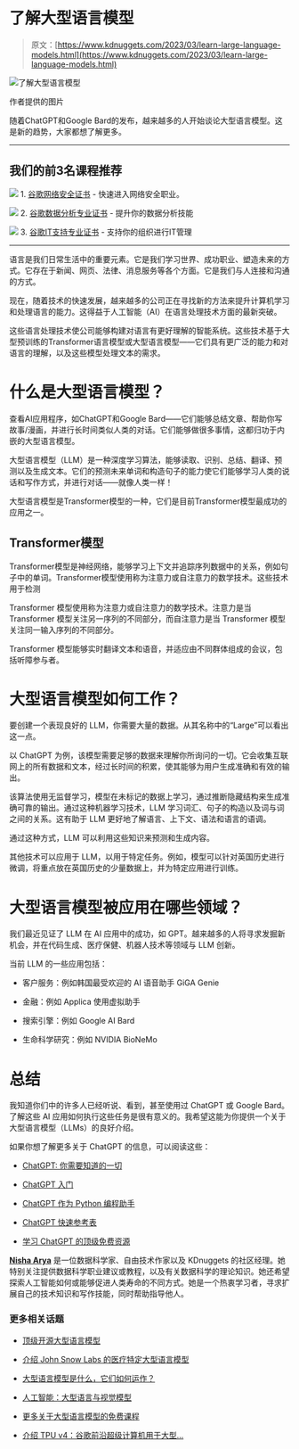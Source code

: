 # 了解大型语言模型

> 原文：[https://www.kdnuggets.com/2023/03/learn-large-language-models.html](https://www.kdnuggets.com/2023/03/learn-large-language-models.html)

![了解大型语言模型](../Images/bcd10bd6f242e6c5109e5adab22340d1.png)

作者提供的图片

随着ChatGPT和Google Bard的发布，越来越多的人开始谈论大型语言模型。这是新的趋势，大家都想了解更多。

* * *

## 我们的前3名课程推荐

![](../Images/0244c01ba9267c002ef39d4907e0b8fb.png) 1\. [谷歌网络安全证书](https://www.kdnuggets.com/google-cybersecurity) - 快速进入网络安全职业。

![](../Images/e225c49c3c91745821c8c0368bf04711.png) 2\. [谷歌数据分析专业证书](https://www.kdnuggets.com/google-data-analytics) - 提升你的数据分析技能

![](../Images/0244c01ba9267c002ef39d4907e0b8fb.png) 3\. [谷歌IT支持专业证书](https://www.kdnuggets.com/google-itsupport) - 支持你的组织进行IT管理

* * *

语言是我们日常生活中的重要元素。它是我们学习世界、成功职业、塑造未来的方式。它存在于新闻、网页、法律、消息服务等各个方面。它是我们与人连接和沟通的方式。

现在，随着技术的快速发展，越来越多的公司正在寻找新的方法来提升计算机学习和处理语言的能力。这得益于人工智能（AI）在语言处理技术方面的最新突破。

这些语言处理技术使公司能够构建对语言有更好理解的智能系统。这些技术基于大型预训练的Transformer语言模型或大型语言模型——它们具有更广泛的能力和对语言的理解，以及这些模型处理文本的需求。

# 什么是大型语言模型？

查看AI应用程序，如ChatGPT和Google Bard——它们能够总结文章、帮助你写故事/漫画，并进行长时间类似人类的对话。它们能够做很多事情，这都归功于内嵌的大型语言模型。

大型语言模型（LLM）是一种深度学习算法，能够读取、识别、总结、翻译、预测以及生成文本。它们的预测未来单词和构造句子的能力使它们能够学习人类的说话和写作方式，并进行对话——就像人类一样！

大型语言模型是Transformer模型的一种，它们是目前Transformer模型最成功的应用之一。

## **Transformer模型**

Transformer模型是神经网络，能够学习上下文并追踪序列数据中的关系，例如句子中的单词。Transformer模型使用称为注意力或自注意力的数学技术。这些技术用于检测

Transformer 模型使用称为注意力或自注意力的数学技术。注意力是当 Transformer 模型关注另一序列的不同部分，而自注意力是当 Transformer 模型关注同一输入序列的不同部分。

Transformer 模型能够实时翻译文本和语音，并适应由不同群体组成的会议，包括听障参与者。

# 大型语言模型如何工作？

要创建一个表现良好的 LLM，你需要大量的数据。从其名称中的“Large”可以看出这一点。

以 ChatGPT 为例，该模型需要足够的数据来理解你所询问的一切。它会收集互联网上的所有数据和文本，经过长时间的积累，使其能够为用户生成准确和有效的输出。

该算法使用无监督学习，模型在未标记的数据上学习，通过推断隐藏结构来生成准确可靠的输出。通过这种机器学习技术，LLM 学习词汇、句子的构造以及词与词之间的关系。这有助于 LLM 更好地了解语言、上下文、语法和语言的语调。

通过这种方式，LLM 可以利用这些知识来预测和生成内容。

其他技术可以应用于 LLM，以用于特定任务。例如，模型可以针对英国历史进行微调，将重点放在英国历史的少量数据上，并为特定应用进行训练。

# 大型语言模型被应用在哪些领域？

我们最近见证了 LLM 在 AI 应用中的成功，如 GPT。越来越多的人将寻求发掘新机会，并在代码生成、医疗保健、机器人技术等领域与 LLM 创新。

当前 LLM 的一些应用包括：

+   客户服务：例如韩国最受欢迎的 AI 语音助手 GiGA Genie

+   金融：例如 Applica 使用虚拟助手

+   搜索引擎：例如 Google AI Bard

+   生命科学研究：例如 NVIDIA BioNeMo

# 总结

我知道你们中的许多人已经听说、看到，甚至使用过 ChatGPT 或 Google Bard。了解这些 AI 应用如何执行这些任务是很有意义的。我希望这能为你提供一个关于大型语言模型（LLMs）的良好介绍。

如果你想了解更多关于 ChatGPT 的信息，可以阅读这些：

+   [ChatGPT: 你需要知道的一切](/2023/01/chatgpt-everything-need-know.html)

+   [ChatGPT 入门](/2023/02/chatgpt-beginners.html)

+   [ChatGPT 作为 Python 编程助手](/2023/01/chatgpt-python-programming-assistant.html)

+   [ChatGPT 快速参考表](/2023/01/chatgpt-cheat-sheet.html)

+   [学习 ChatGPT 的顶级免费资源](/2023/02/top-free-resources-learn-chatgpt.html)

**[Nisha Arya](https://www.linkedin.com/in/nisha-arya-ahmed/)** 是一位数据科学家、自由技术作家以及 KDnuggets 的社区经理。她特别关注提供数据科学职业建议或教程，以及有关数据科学的理论知识。她还希望探索人工智能如何或能够促进人类寿命的不同方式。她是一个热衷学习者，寻求扩展自己的技术知识和写作技能，同时帮助指导他人。

### 更多相关话题

+   [顶级开源大型语言模型](https://www.kdnuggets.com/2022/09/john-snow-top-open-source-large-language-models.html)

+   [介绍 John Snow Labs 的医疗特定大型语言模型](https://www.kdnuggets.com/2023/04/john-snow-introducing-healthcare-specific-large-language-models-john-snow-labs.html)

+   [大型语言模型是什么，它们如何运作？](https://www.kdnuggets.com/2023/05/large-language-models-work.html)

+   [人工智能：大型语言与视觉模型](https://www.kdnuggets.com/2023/06/ai-large-language-visual-models.html)

+   [更多关于大型语言模型的免费课程](https://www.kdnuggets.com/2023/06/free-courses-large-language-models.html)

+   [介绍 TPU v4：谷歌前沿超级计算机用于大型…](https://www.kdnuggets.com/2023/04/introducing-tpu-v4-googles-cutting-edge-supercomputer-large-language-models.html)
